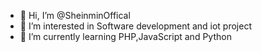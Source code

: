 - 👋 Hi, I’m @SheinminOffical
- 👀 I’m interested in Software development and iot project
- 🌱 I’m currently learning PHP,JavaScript and Python

<!---
SheinminOffical/SheinminOffical is a ✨ special ✨ repository because its `README.md` (this file) appears on your GitHub profile.
You can click the Preview link to take a look at your changes.
--->
